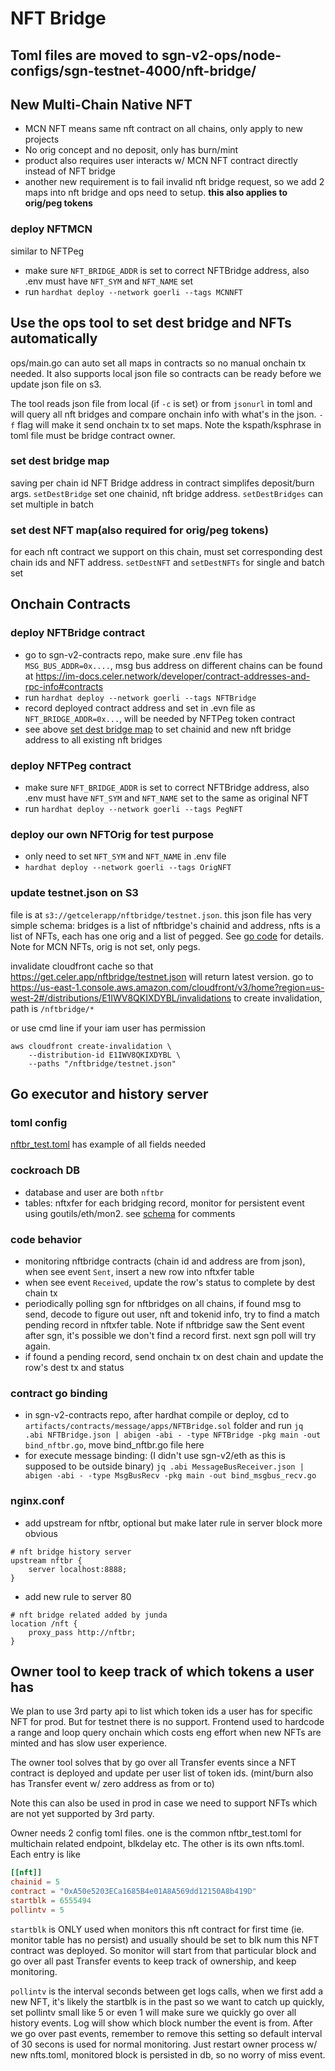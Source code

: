 # NFT Bridge
## Toml files are moved to sgn-v2-ops/node-configs/sgn-testnet-4000/nft-bridge/

## New Multi-Chain Native NFT
- MCN NFT means same nft contract on all chains, only apply to new projects
- No orig concept and no deposit, only has burn/mint
- product also requires user interacts w/ MCN NFT contract directly instead of NFT bridge
- another new requirement is to fail invalid nft bridge request, so we add 2 maps into nft bridge and ops need to setup. **this also applies to orig/peg tokens**

### deploy NFTMCN
similar to NFTPeg
- make sure `NFT_BRIDGE_ADDR` is set to correct NFTBridge address, also .env must have `NFT_SYM` and `NFT_NAME` set
- run `hardhat deploy --network goerli --tags MCNNFT`

## Use the ops tool to set dest bridge and NFTs automatically
ops/main.go can auto set all maps in contracts so no manual onchain tx needed. It also supports local json file so contracts can be ready before we update json file on s3.

The tool reads json file from local (if `-c` is set) or from `jsonurl` in toml and will query all nft bridges and compare onchain info with what's in the json. `-f` flag will make it send onchain tx to set maps. Note the kspath/ksphrase in toml file must be bridge contract owner.

### set dest bridge map
saving per chain id NFT Bridge address in contract simplifes deposit/burn args.
`setDestBridge` set one chainid, nft bridge address. `setDestBridges` can set multiple in batch

### set dest NFT map(also required for orig/peg tokens)
for each nft contract we support on this chain, must set corresponding dest chain ids and NFT address.
`setDestNFT` and `setDestNFTs` for single and batch set

## Onchain Contracts
### deploy NFTBridge contract
- go to sgn-v2-contracts repo, make sure .env file has `MSG_BUS_ADDR=0x....`, msg bus address on different chains can be found at https://im-docs.celer.network/developer/contract-addresses-and-rpc-info#contracts
- run `hardhat deploy --network goerli --tags NFTBridge`
- record deployed contract address and set in .evn file as `NFT_BRIDGE_ADDR=0x...`, will be needed by NFTPeg token contract
- see above [set dest bridge map](#set-dest-bridge-map) to set chainid and new nft bridge address to all existing nft bridges

### deploy NFTPeg contract
- make sure `NFT_BRIDGE_ADDR` is set to correct NFTBridge address, also .env must have `NFT_SYM` and `NFT_NAME` set to the same as original NFT
- run `hardhat deploy --network goerli --tags PegNFT`

### deploy our own NFTOrig for test purpose
- only need to set `NFT_SYM` and `NFT_NAME` in .env file
- `hardhat deploy --network goerli --tags OrigNFT`

### update testnet.json on S3
file is at `s3://getcelerapp/nftbridge/testnet.json`. this json file has very simple schema: bridges is a list of nftbridge's chainid and address, nfts is a list of NFTs, each has one orig and a list of pegged. See [go code](./cfg.go#L53) for details. Note for MCN NFTs, orig is not set, only pegs.

invalidate cloudfront cache so that https://get.celer.app/nftbridge/testnet.json will return latest version. go to https://us-east-1.console.aws.amazon.com/cloudfront/v3/home?region=us-west-2#/distributions/E1IWV8QKIXDYBL/invalidations to create invalidation, path is `/nftbridge/*`

or use cmd line if your iam user has permission
```
aws cloudfront create-invalidation \
    --distribution-id E1IWV8QKIXDYBL \
    --paths "/nftbridge/testnet.json"
```

## Go executor and history server
### toml config
[nftbr_test.toml](./nftbr_test.toml) has example of all fields needed

### cockroach DB
- database and user are both `nftbr`
- tables: nftxfer for each bridging record, monitor for persistent event using goutils/eth/mon2. see [schema](./dal/schema.sql) for comments

### code behavior
- monitoring nftbridge contracts (chain id and address are from json), when see event `Sent`, insert a new row into nftxfer table
- when see event `Received`, update the row's status to complete by dest chain tx
- periodically polling sgn for nftbridges on all chains, if found msg to send, decode to figure out user, nft and tokenid info, try to find a match pending record in nftxfer table. Note if nftbridge saw the Sent event after sgn, it's possible we don't find a record first. next sgn poll will try again.
- if found a pending record, send onchain tx on dest chain and update the row's dest tx and status

### contract go binding
- in sgn-v2-contracts repo, after hardhat compile or deploy, cd to `artifacts/contracts/message/apps/NFTBridge.sol` folder and run
`jq .abi NFTBridge.json | abigen -abi - -type NFTBridge -pkg main -out bind_nftbr.go`, move bind_nftbr.go file here
- for execute message binding: (I didn't use sgn-v2/eth as this is supposed to be outside binary)
`jq .abi MessageBusReceiver.json | abigen -abi - -type MsgBusRecv -pkg main -out bind_msgbus_recv.go`

### nginx.conf
- add upstream for nftbr, optional but make later rule in server block more obvious
```
# nft bridge history server
upstream nftbr {
    server localhost:8888;
}    
```
- add new rule to server 80
```
# nft bridge related added by junda
location /nft {
    proxy_pass http://nftbr;
}
```

## Owner tool to keep track of which tokens a user has
We plan to use 3rd party api to list which token ids a user has for specific NFT for prod. But for testnet there is no support. Frontend used to hardcode a range and loop query onchain which costs eng effort when new NFTs are minted and has slow user experience.

The owner tool solves that by go over all Transfer events since a NFT contract is deployed and update per user list of token ids. (mint/burn also has Transfer event w/ zero address as from or to)

Note this can also be used in prod in case we need to support NFTs which are not yet supported by 3rd party.

Owner needs 2 config toml files. one is the common nftbr_test.toml for multichain related endpoint, blkdelay etc. The other is its own nfts.toml. Each entry is like
```toml
[[nft]]
chainid = 5
contract = "0xA50e5203ECa1685B4e01A8A569dd12150A8b419D"
startblk = 6555494
pollintv = 5
```
`startblk` is ONLY used when monitors this nft contract for first time (ie. monitor table has no persist) and usually should be set to blk num this NFT contract was deployed. So monitor will start from that particular block and go over all past Transfer events to keep track of ownership, and keep monitoring.

`pollintv` is the interval seconds between get logs calls, when we first add a new NFT, it's likely the startblk is in the past so we want to catch up quickly, set pollintv small like 5 or even 1 will make sure we quickly go over all history events. Log will show which block number the event is from. After we go over past events, remember to remove this setting so default interval of 30 secons is used for normal monitoring. Just restart owner process w/ new nfts.toml, monitored block is persisted in db, so no worry of miss event.